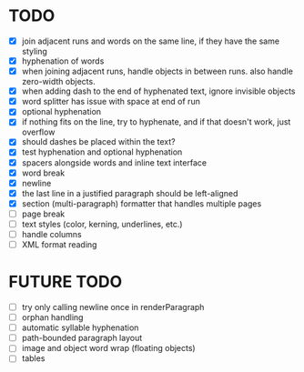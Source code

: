 # TODO

- [x] join adjacent runs and words on the same line, if they have the same styling
- [x] hyphenation of words
- [x] when joining adjacent runs, handle objects in between runs. also handle zero-width objects.
- [x] when adding dash to the end of hyphenated text, ignore invisible objects
- [x] word splitter has issue with space at end of run
- [x] optional hyphenation
- [x] if nothing fits on the line, try to hyphenate, and if that doesn't work, just overflow
- [x] should dashes be placed within the text?
- [x] test hyphenation and optional hyphenation
- [x] spacers alongside words and inline text interface
- [x] word break
- [x] newline
- [x] the last line in a justified paragraph should be left-aligned
- [x] section (multi-paragraph) formatter that handles multiple pages
- [ ] page break
- [ ] text styles (color, kerning, underlines, etc.)
- [ ] handle columns
- [ ] XML format reading

# FUTURE TODO

- [ ] try only calling newline once in renderParagraph
- [ ] orphan handling
- [ ] automatic syllable hyphenation
- [ ] path-bounded paragraph layout
- [ ] image and object word wrap (floating objects)
- [ ] tables